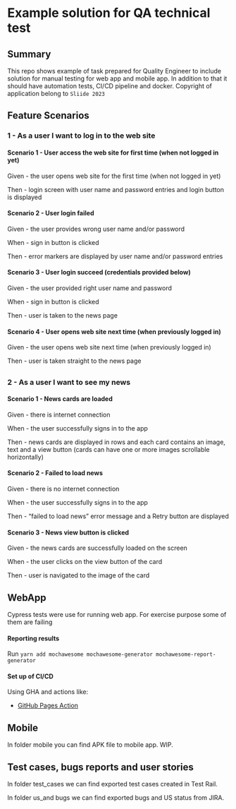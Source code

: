 # Example solution for QA technical test

## Summary

This repo shows example of task prepared for Quality Engineer to include solution for manual testing for web app and mobile app.
In addition to that it should have automation tests, CI/CD pipeline and docker. Copyright of application belong to `Sliide 2023`

## Feature Scenarios

### 1 - As a user I want to log in to the web site

#### Scenario 1 - User access the web site for first time (when not logged in yet)

Given - the user opens web site for the first time (when not logged in yet)

Then - login screen with user name and password entries and login button is displayed

#### Scenario 2 - User login failed

Given - the user provides wrong user name and/or password

When - sign in button is clicked

Then - error markers are displayed by user name and/or password entries

#### Scenario 3 - User login succeed (credentials provided below)

Given - the user provided right user name and password

When - sign in button is clicked

Then - user is taken to the news page

#### Scenario 4 - User opens web site next time (when previously logged in)

Given - the user opens web site next time (when previously logged in)

Then - user is taken straight to the news page

##

### 2 - As a user I want to see my news

#### Scenario 1 - News cards are loaded

Given - there is internet connection

When - the user successfully signs in to the app

Then - news cards are displayed in rows and each card contains an image, text and a view button (cards can have one or more images scrollable horizontally)

#### Scenario 2 - Failed to load news

Given - there is no internet connection

When - the user successfully signs in to the app

Then - “failed to load news” error message and a Retry button are displayed

#### Scenario 3 - News view button is clicked

Given - the news cards are successfully loaded on the screen

When - the user clicks on the view button of the card

Then - user is navigated to the image of the card

## WebApp

Cypress tests were use for running web app. For exercise purpose some of them are failing

#### Reporting results 

Run  `yarn add mochawesome mochawesome-generator mochawesome-report-generator`

#### Set up of CI/CD

Using GHA and actions like:
* [GitHub Pages Action](https://github.com/peaceiris/actions-gh-pages#%EF%B8%8F-deploy-to-subdirectory-destination_dir)  

## Mobile

In folder mobile you can find APK file to mobile app. WIP.

## Test cases, bugs reports and user stories 

In folder test_cases we can find exported test cases created in Test Rail.

In folder us_and bugs we can find exported bugs and US status from JIRA. 
